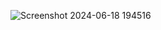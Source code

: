 

![Screenshot 2024-06-18 194516](https://github.com/user-attachments/assets/e266b71a-407a-41d6-98c7-3b5f29bcf300)
